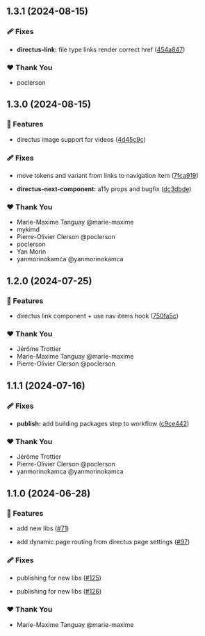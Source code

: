 ## 1.3.1 (2024-08-15)


### 🩹 Fixes

- **directus-link:** file type links render correct href ([454a847](https://github.com/OKAMca/stack/commit/454a847))


### ❤️  Thank You

- poclerson

## 1.3.0 (2024-08-15)


### 🚀 Features

- directus image support for videos ([4d45c9c](https://github.com/OKAMca/stack/commit/4d45c9c))


### 🩹 Fixes

- move tokens and variant from links to navigation item ([7fca919](https://github.com/OKAMca/stack/commit/7fca919))

- **directus-next-component:** a11y props and bugfix ([dc3dbde](https://github.com/OKAMca/stack/commit/dc3dbde))


### ❤️  Thank You

- Marie-Maxime Tanguay @marie-maxime
- mykimd
- Pierre-Olivier Clerson @poclerson
- poclerson
- Yan Morin
- yanmorinokamca @yanmorinokamca

## 1.2.0 (2024-07-25)


### 🚀 Features

- directus link component + use nav items hook ([750fa5c](https://github.com/OKAMca/stack/commit/750fa5c))


### ❤️  Thank You

- Jérôme Trottier
- Marie-Maxime Tanguay @marie-maxime
- Pierre-Olivier Clerson @poclerson

## 1.1.1 (2024-07-16)


### 🩹 Fixes

- **publish:** add building packages step to workflow ([c9ce442](https://github.com/OKAMca/stack/commit/c9ce442))


### ❤️  Thank You

- Jérôme Trottier
- Pierre-Olivier Clerson @poclerson
- yanmorinokamca @yanmorinokamca

## 1.1.0 (2024-06-28)


### 🚀 Features

- add new libs ([#71](https://github.com/OKAMca/stack/pull/71))

- add dynamic page routing from directus page settings ([#97](https://github.com/OKAMca/stack/pull/97))


### 🩹 Fixes

- publishing for new libs ([#125](https://github.com/OKAMca/stack/pull/125))

- publishing for new libs ([#126](https://github.com/OKAMca/stack/pull/126))


### ❤️  Thank You

- Marie-Maxime Tanguay @marie-maxime